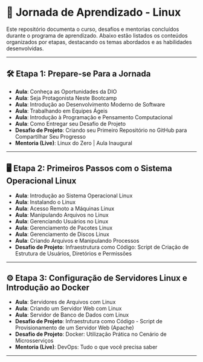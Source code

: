 # 🚀 Jornada de Aprendizado - Linux

Este repositório documenta o curso, desafios e mentorias concluídos durante o programa de aprendizado. Abaixo estão listados os conteúdos organizados por etapas, destacando os temas abordados e as habilidades desenvolvidas.

---

## 🛠️ Etapa 1: **Prepare-se Para a Jornada**

- **Aula**: Conheça as Oportunidades da DIO  
- **Aula**: Seja Protagonista Neste Bootcamp  
- **Aula**: Introdução ao Desenvolvimento Moderno de Software  
- **Aula**: Trabalhando em Equipes Ágeis  
- **Aula**: Introdução à Programação e Pensamento Computacional  
- **Aula**: Como Entregar seu Desafio de Projeto  
- **Desafio de Projeto**: Criando seu Primeiro Repositório no GitHub para Compartilhar Seu Progresso  
- **Mentoria (Live)**: Linux do Zero | Aula Inaugural  

---

## 🖥️ Etapa 2: **Primeiros Passos com o Sistema Operacional Linux**

- **Aula**: Introdução ao Sistema Operacional Linux  
- **Aula**: Instalando o Linux  
- **Aula**: Acesso Remoto a Máquinas Linux  
- **Aula**: Manipulando Arquivos no Linux  
- **Aula**: Gerenciando Usuários no Linux  
- **Aula**: Gerenciamento de Pacotes Linux  
- **Aula**: Gerenciamento de Discos Linux  
- **Aula**: Criando Arquivos e Manipulando Processos  
- **Desafio de Projeto**: Infraestrutura como Código: Script de Criação de Estrutura de Usuários, Diretórios e Permissões  

---

## ⚙️ Etapa 3: **Configuração de Servidores Linux e Introdução ao Docker**

- **Aula**: Servidores de Arquivos com Linux  
- **Aula**: Criando um Servidor Web com Linux  
- **Aula**: Servidor de Banco de Dados com Linux  
- **Desafio de Projeto**: Infraestrutura como Código - Script de Provisionamento de um Servidor Web (Apache)  
- **Desafio de Projeto**: Docker: Utilização Prática no Cenário de Microsserviços  
- **Mentoria (Live)**: DevOps: Tudo o que você precisa saber  

---
